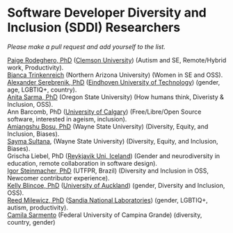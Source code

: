 # Software Developer Diversity and Inclusion (SDDI) Researchers
*Please make a pull request and add yourself to the list.*   

[Paige Rodeghero, PhD](http://paigerodeghero.com) ([Clemson University](www.clemsonhfse.com)) (Autism and SE, Remote/Hybrid work, Productivity).        
[Bianca Trinkenreich](biancatrink@github.io) (Northern Arizona University) (Women in SE and OSS).  
[Alexander Serebrenik, PhD](https://www.win.tue.nl/~aserebre/) ([Eindhoven University of Technology](https://www.win.tue.nl/)) (gender, age, LGBTIQ+, country).   
[Anita Sarma, PhD](http://web.engr.oregonstate.edu/~sarmaa/) (Oregon State University) (How humans think, Diveristy & Inclusion, OSS).  
Ann Barcomb, PhD ([University of Calgary](https://www.ucalgary.ca/)) (Free/Libre/Open Source software, interested in ageism, inclusion).  
[Amiangshu Bosu, PhD](www.amiangshu.com) (Wayne State University) (Diversity, Equity, and Inclusion, Biases).   
[Sayma Sultana](https://sayma23.github.io/),  (Wayne State University) (Diversity, Equity, and Inclusion, Biases).  
Grischa Liebel, PhD ([Reykjavik Uni, Iceland](https://ru.is)) (Gender and neurodiversity in education, remote collaboration in software design).     
[Igor Steinmacher, PhD](http://www.igor.pro.br) (UTFPR, Brazil) (Diversity and Inclusion in OSS, Newcomer contributor experience).        
[Kelly Blincoe, PhD](http://kblincoe.github.io) ([University of Auckland](https://www.auckland.ac.nz)) (gender, Diversity and Inclusion, OSS).     
[Reed Milewicz, PhD](https://rmmilewi.github.io) ([Sandia National Laboratories](https://www.sandia.gov)) (gender, LGBTIQ+, autism, productivity).    
[Camila Sarmento](camilasarmento@copin.ufcg.edu.br) (Federal University of Campina Grande) (diversity, country, gender)
